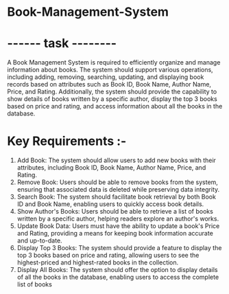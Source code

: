 # Book-Management-System

#  ------ task --------

A Book Management System is required to efficiently organize and manage information about books. The system should support various operations, 
including adding, removing, searching, updating, and displaying book records based on attributes such as Book ID, Book Name, Author Name, Price, and 
Rating. Additionally, the system should provide the capability to show details of books written by a specific author, display the top 3 books based on price 
and rating, and access information about all the books in the database.


#  Key Requirements :-

1) Add Book:
   The system should allow users to add new books with their attributes, including Book ID, Book Name, Author Name, Price, and Rating.
2) Remove Book:
   Users should be able to remove books from the system, ensuring that associated data is deleted while preserving data integrity.
3) Search Book: 
   The system should facilitate book retrieval by both Book ID and Book Name, enabling users to quickly access book details.
4) Show Author's Books: 
   Users should be able to retrieve a list of books written by a specific author, helping readers explore an author's works.
5) Update Book Data: 
   Users must have the ability to update a book's Price and Rating, providing a means for keeping book information accurate and up-to-date.
6) Display Top 3 Books:
   The system should provide a feature to display the top 3 books based on price and rating, allowing users to see the highest-priced and highest-rated books in the collection.
7) Display All Books:
   The system should offer the option to display details of all the books in the database, enabling users to access the complete list of books
